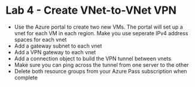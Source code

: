 # Lab 4 - Create VNet-to-VNet VPN

* Use the Azure portal to create two new VMs. The portal will set up a vnet for each VM in each region. Make you use seperate IPv4 address spaces for each vnet
* Add a gateway subnet to each vnet
* Add a VPN gateway to each vnet
* Add a connection object to build the VPN tunnel between vnets
* Make sure you can ping across the tunnel from one server to the other
* Delete both resource groups from your Azure Pass subscription when complete
